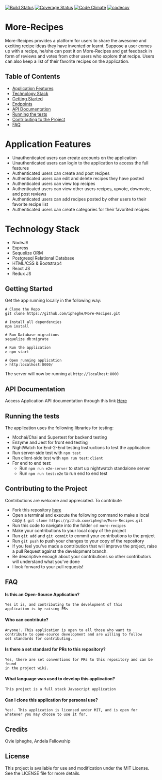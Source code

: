 [![Build Status](https://travis-ci.org/ipheghe/More-Recipes.svg?branch=development)](https://travis-ci.org/ipheghe/More-Recipes)  [![Coverage Status](https://coveralls.io/repos/github/ipheghe/More-Recipes/badge.svg?branch=development)](https://coveralls.io/github/ipheghe/More-Recipes?branch=development)  [![Code Climate](https://codeclimate.com/github/ipheghe/More-Recipes/badges/gpa.svg)](https://codeclimate.com/github/ipheghe/More-Recipes) [![codecov](https://codecov.io/gh/ipheghe/More-Recipes/branch/development/graph/badge.svg)](https://codecov.io/gh/ipheghe/More-Recipes)
# More-Recipes
More-Recipes provides a platform for users to share the awesome and exciting  recipe ideas they have invented or learnt.  Suppose a user comes up with a recipe,  he/she can post it on More-Recipes and  get feedback in form of reviews and votes from other users who explore that recipe. Users can also keep a list of their favorite recipes on the application.

## Table of Contents
- [Application Features](#application-features)
- [Technology Stack](#technology-stack)
- [Getting Started](#getting-started)
- [Endpoints](#endpoints)
- [API Documentation](#api-documentation)
- [Running the tests](#running-the-tests)
- [Contributing to the Project](#contributing-to-the-Project)
- [FAQ](#faq)

# Application Features
* Unauthenticated users can create accounts on the application
* Unauthenticated users can login to the application to access the full features
* Authenticated users can create and post recipes
* Authenticated users can edit and delete recipes they have posted
* Authenticated users can view top recipes 
* Authenticated users can view other users recipes, upvote, downvote, and post reviews
* Authenticated users can add recipes posted by other users to their favorite recipe list
* Authenticated users can create categories for their favorited recipes

# Technology Stack
* NodeJS
* Express
* Sequelize ORM
* Postgresql Relational Database
* HTML/CSS & Bootstrap4
* React JS
* Redux JS

## Getting Started
Get the app running locally in the following way:
```
# Clone the Repo
git clone https://github.com/ipheghe/More-Recipes.git

# Install all dependencies
npm install

# Run Database migrations
sequelize db:migrate

# Run the application
> npm start

# Open running application
> http:localhost:8000/
```
The server will now be running at `http://localhost:8000`
  
## API Documentation
Access Application API documentation through this link [Here](https://more-recipes-ovie.herokuapp.com/api-docs)

## Running the tests
The application uses the following libraries for testing:
-   Mochai/Chai and Supertest for backend testing
-   Enzyme and Jest for front end testing
-   NightWatch for End-2-End testing
Instructions to test the application:
-   Run server-side test with `npm test`
-   Run client-side test with `npm run test:client`
-   For end to end test: 
    -  Run `npm run e2e-server` to start up nightwatch standalone server
    -  Run `npm run test:e2e` to run end to end test

## Contributing to the Project
Contributions are welcome and appreciated. To contribute

-  Fork this repository [here](https://github.com/ipheghe/More-Recipes/)
-  Open a terminal and execute the following command to make a local copy
`$ git clone https://github.com/ipheghe/More-Recipes.git`
-  Run this code to navigate into the folder `cd more-recipes`
-  Make your contributions to your local copy of the project
-  Run `git add` and `git commit` to commit your contributions to the project
-  Run `git push` to push your changes to your copy of the repository
-  If you feel you've made a contribution that will improve the project, raise a pull Request against the development branch.
- Be descriptive enough about your contributions so other contributors will understand what you've done
-  I look forward to your pull requests!

## FAQ
#### Is this an Open-Source Application?

    Yes it is, and contributing to the development of this
    application is by raising PRs
    

#### Who can contribute?

    Anyone!. This application is open to all those who want to
    contribute to open-source development and are willing to follow
    set standards for contributing.
    
#### Is there a set standard for PRs to this repository?

    Yes, there are set conventions for PRs to this repository and can be found
    in the project wiki.
    
#### What language was used to develop this application?

    This project is a full stack Javascript application
    
#### Can I clone this application for personal use?

    Yes!. This application is licensed under MIT, and is open for
    whatever you may choose to use it for.

## Credits

  Ovie Ipheghe, Andela Fellowship

## License
  This project is available for use and modification under the MIT License. See the LICENSE file for more details.

  

